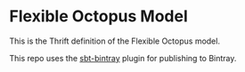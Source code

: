 # Flexible Octopus Model

This is the Thrift definition of the Flexible Octopus model.

This repo uses the [sbt-bintray](https://github.com/sbt/sbt-bintray) plugin for publishing to Bintray.